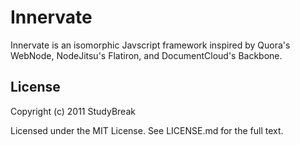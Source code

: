 # Innervate

Innervate is an isomorphic Javscript framework inspired by Quora's WebNode,
NodeJitsu's Flatiron, and DocumentCloud's Backbone.

## License

Copyright (c) 2011 StudyBreak

Licensed under the MIT License. See LICENSE.md for the full text.
